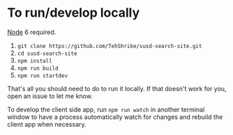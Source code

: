 # To run/develop locally

[Node](https://nodejs.org/) 6 required.

1. `git clone https://github.com/TehShrike/susd-search-site.git`
2. `cd susd-search-site`
3. `npm install`
4. `npm run build`
5. `npm run startdev`

That's all you should need to do to run it locally.  If that doesn't work for you, open an issue to let me know.

To develop the client side app, run `npm run watch` in another terminal window to have a process automatically watch for changes and rebuild the client app when necessary.

